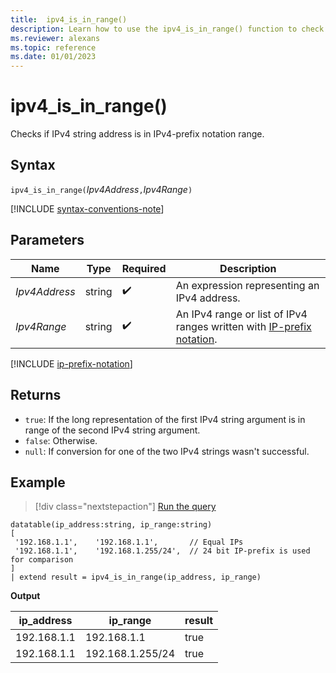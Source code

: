```yaml
---
title:  ipv4_is_in_range()
description: Learn how to use the ipv4_is_in_range() function to check if the IPv4 string address is in the IPv4-prefix notation range.
ms.reviewer: alexans
ms.topic: reference
ms.date: 01/01/2023
---
```

# ipv4_is_in_range()

Checks if IPv4 string address is in IPv4-prefix notation range.

## Syntax

`ipv4_is_in_range(`*Ipv4Address*`,`*Ipv4Range*`)`

[!INCLUDE [syntax-conventions-note](../../includes/syntax-conventions-note.md)]

## Parameters

| Name | Type | Required | Description |
|--|--|--|--|
| *Ipv4Address*| string |  :heavy_check_mark: | An expression representing an IPv4 address.|
| *Ipv4Range*| string |  :heavy_check_mark: | An IPv4 range or list of IPv4 ranges written with [IP-prefix notation](#ip-prefix-notation).|

[!INCLUDE [ip-prefix-notation](../../includes/ip-prefix-notation.md)]


## Returns

* `true`: If the long representation of the first IPv4 string argument is in range of the second IPv4 string argument.
* `false`: Otherwise.
* `null`: If conversion for one of the two IPv4 strings wasn't successful.

## Example

> [!div class="nextstepaction"]
> <a href="https://dataexplorer.azure.com/clusters/help/databases/Samples?query=H4sIAAAAAAAAA4WPsQrCQBBE+/uK7WIgJtwRRQVLCzt7kXDxNmEhXuLtRVL48a4oKFg40z14MONslNYdzmiorHMBmTccA/k2A0HB+hbfIFVHBYlem1wvV7nOdZKB5JdIigJ219F2sD/wH8ksFoUpn1gkU0JNUaz5ELChCYhhZHTQ9AHO/WWwgbj36qTugFNE70Amj12Ercy9lRVxRf41++vS50v6AE4amhHyAAAA" target="_blank">Run the query</a>

```kusto
datatable(ip_address:string, ip_range:string)
[
 '192.168.1.1',    '192.168.1.1',       // Equal IPs
 '192.168.1.1',    '192.168.1.255/24',  // 24 bit IP-prefix is used for comparison
]
| extend result = ipv4_is_in_range(ip_address, ip_range)
```

**Output**

|ip_address|ip_range|result|
|---|---|---|
|192.168.1.1|192.168.1.1|true|
|192.168.1.1|192.168.1.255/24|true|
